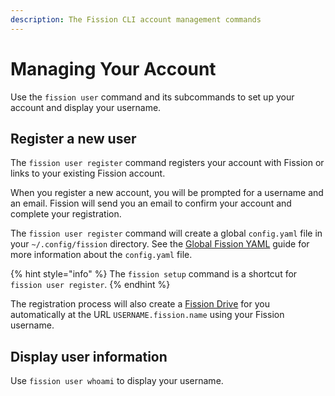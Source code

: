 ```yaml
---
description: The Fission CLI account management commands
---
```


# Managing Your Account

Use the `fission user` command and its subcommands to set up your account and display your username.

## Register a new user

The `fission user register` command registers your account with Fission or links to your existing Fission account.

When you register a new account, you will be prompted for a username and an email. Fission will send you an email to confirm your account and complete your registration.

The `fission user register` command will create a global `config.yaml` file in your `~/.config/fission` directory. See the [Global Fission YAML](https://guide.fission.codes/v/2.9.0/developers/cli/fission-yaml#global-fission-yaml) guide for more information about the `config.yaml` file.

{% hint style="info" %}
The `fission setup` command is a shortcut for `fission user register`.
{% endhint %}

The registration process will also create a [Fission Drive](https://guide.fission.codes/v/2.9.0/drive/preview) for you automatically at the URL `USERNAME.fission.name` using your Fission username.

## Display user information

Use `fission user whoami` to display your username.

